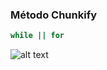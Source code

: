

### Método Chunkify 
```bash
while || for
```


![alt text](https://github.com/devsleonardo/atividadeHammer/blob/main/img/chunkify.png)
